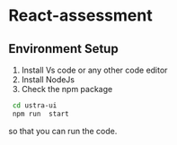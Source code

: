 # React-assessment

## Environment Setup

1. Install Vs code or any other code editor
2. Install NodeJs
3. Check the npm package

```bash
 cd ustra-ui
 npm run  start
```

so that you can run the code.
